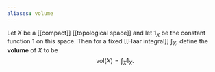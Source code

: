 ```yaml
---
aliases: volume
---
```

Let $X$ be a [[compact]] [[topological space]] and let $1_X$ be the constant function $1$ on this space. Then for a fixed [[Haar integral]] $\int_X$, define the **volume** of $X$ to be $$\text{vol}(X) = \int_X 1_X.$$